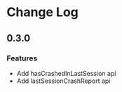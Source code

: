 # Change Log

## 0.3.0

### Features

* Add hasCrashedInLastSession api
* Add lastSessionCrashReport api
